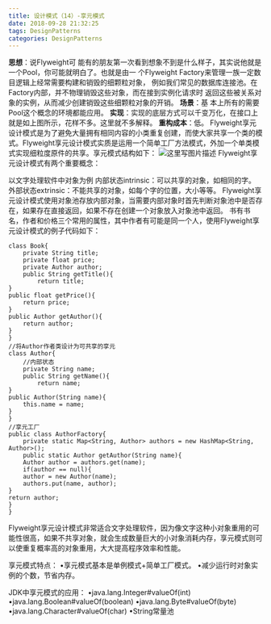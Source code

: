 ```yaml
---
title: 设计模式（14）-享元模式
date: 2018-09-28 21:32:25
tags: DesignPatterns
categories: DesignPatterns
---
```

**思想**：说Flyweight可 能有的朋友第一次看到想象不到是什么样子，其实说他就是一个Pool，你可能就明白了。也就是由一 个Flyweight Factory来管理一族一定数目逻辑上经常需要构建和销毁的细颗粒对象， 例如我们常见的数据库连接池。在Factory内部，并不物理销毁这些对象，而在接到实例化请求时 返回这些被关系对象的实例，从而减少创建销毁这些细颗粒对象的开销。
**场景**：基 本上所有的需要Pool这个概念的环境都能应用。
**实现**：实现的底层方式可以千变万化，在接口上就是如上图所示，花样不多。这里就不多解释。
**重构成本**：低。
Flyweight享元设计模式是为了避免大量拥有相同内容的小类重复创建，而使大家共享一个类的模式。Flyweight享元设计模式实质是运用一个简单工厂方法模式，外加一个单类模式实现细粒度原件的共享。享元模式结构如下：
![这里写图片描述](20160723174754843.png)
Flyweight享元设计模式有两个重要概念：

以文字处理软件中对象为例
内部状态intrinsic：可以共享的对象，如相同的字。
外部状态extrinsic：不能共享的对象，如每个字的位置，大小等等。
Flyweight享元设计模式使用对象池存放内部对象，当需要内部对象时首先判断对象池中是否存在，如果存在直接返回，如果不存在创建一个对象放入对象池中返回。
书有书名，作者和价格三个常用的属性，其中作者有可能是同一个人，使用Flyweight享元设计模式的例子代码如下：

```
class Book{
	private String title;
	private float price;
	private Author author;
	public String getTitle(){
		return title;
}
public float getPrice(){
	return price;
}
public Author getAuthor(){
	return author;
}
}
//将Author作者类设计为可共享的享元
class Author{
	//内部状态
	private String name;
	public String getName(){
		return name;
}
public Author(String name){
	this.name = name;
}
}
//享元工厂
public class AuthorFactory{
	private static Map<String, Author> authors = new HashMap<String, Author>();
	public static Author getAuthor(String name){
	Author author = authors.get(name);
	if(author == null){
	author = new Author(name);
	authors.put(name, author);
}
return author;
}
}
```
Flyweight享元设计模式非常适合文字处理软件，因为像文字这种小对象重用的可能性很高，如果不共享对象，就会生成数量巨大的小对象消耗内存，享元模式则可以使重复概率高的对象重用，大大提高程序效率和性能。

享元模式特点：
•享元模式基本是单例模式+简单工厂模式。
•减少运行时对象实例的个数，节省内存。

JDK中享元模式的应用：
•java.lang.Integer#valueOf(int)
•java.lang.Boolean#valueOf(boolean)
•java.lang.Byte#valueOf(byte)
•java.lang.Character#valueOf(char)
•String常量池
